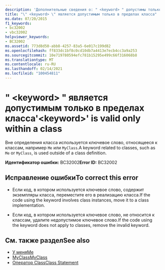 ```yaml
---
description: 'Дополнительные сведения о: " <keyword> " допустимы только в пределах класса'
title: "\" <keyword> \" является допустимым только в пределах класса"
ms.date: 07/20/2015
f1_keywords:
- bc32002
- vbc32002
helpviewer_keywords:
- BC32002
ms.assetid: 773d8d50-abb8-4257-83a5-6e017c199d82
ms.openlocfilehash: ff833dc1bf8c0cd10db7a4413e7ecb4cc3a9a253
ms.sourcegitcommit: 10e719780594efc781b15295e499c66f316068b8
ms.translationtype: MT
ms.contentlocale: ru-RU
ms.lasthandoff: 02/14/2021
ms.locfileid: "100454811"
---
```

# <a name="keyword-is-valid-only-within-a-class"></a><span data-ttu-id="ec169-103">" \<keyword> " является допустимым только в пределах класса</span><span class="sxs-lookup"><span data-stu-id="ec169-103">'\<keyword>' is valid only within a class</span></span>

<span data-ttu-id="ec169-104">Вне определения класса используется ключевое слово, относящееся к классам, например `Me` или `MyClass`.</span><span class="sxs-lookup"><span data-stu-id="ec169-104">A keyword related to classes, such as `Me` or `MyClass`, is used outside of a class definition.</span></span>  
  
 <span data-ttu-id="ec169-105">**Идентификатор ошибки:** BC32002</span><span class="sxs-lookup"><span data-stu-id="ec169-105">**Error ID:** BC32002</span></span>  
  
## <a name="to-correct-this-error"></a><span data-ttu-id="ec169-106">Исправление ошибки</span><span class="sxs-lookup"><span data-stu-id="ec169-106">To correct this error</span></span>  
  
- <span data-ttu-id="ec169-107">Если код, в котором используется ключевое слово, содержит экземпляры класса, переместите его в реализацию класса.</span><span class="sxs-lookup"><span data-stu-id="ec169-107">If the code using the keyword involves class instances, move it to a class implementation.</span></span>  
  
- <span data-ttu-id="ec169-108">Если код, в котором используется ключевое слово, не относится к классам, удалите недопустимое ключевое слово.</span><span class="sxs-lookup"><span data-stu-id="ec169-108">If the code using the keyword does not apply to classes, remove the invalid keyword.</span></span>  
  
## <a name="see-also"></a><span data-ttu-id="ec169-109">См. также раздел</span><span class="sxs-lookup"><span data-stu-id="ec169-109">See also</span></span>

- [<span data-ttu-id="ec169-110">У меня</span><span class="sxs-lookup"><span data-stu-id="ec169-110">Me</span></span>](../programming-guide/program-structure/me-my-mybase-and-myclass.md#me)
- [<span data-ttu-id="ec169-111">MyClass</span><span class="sxs-lookup"><span data-stu-id="ec169-111">MyClass</span></span>](../programming-guide/program-structure/me-my-mybase-and-myclass.md#myclass)
- [<span data-ttu-id="ec169-112">Оператор Class</span><span class="sxs-lookup"><span data-stu-id="ec169-112">Class Statement</span></span>](../language-reference/statements/class-statement.md)
